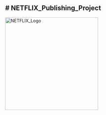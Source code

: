 <h2># NETFLIX_Publishing_Project</h2>
<p><img width="300" align="center" alt="NETFLIX_Logo" src="https://github.com/KimByoungKoo/NETFLIX_Publishing/assets/126244836/06dbfa13-012b-422a-8a0c-25bbbc40f73e"></p>
